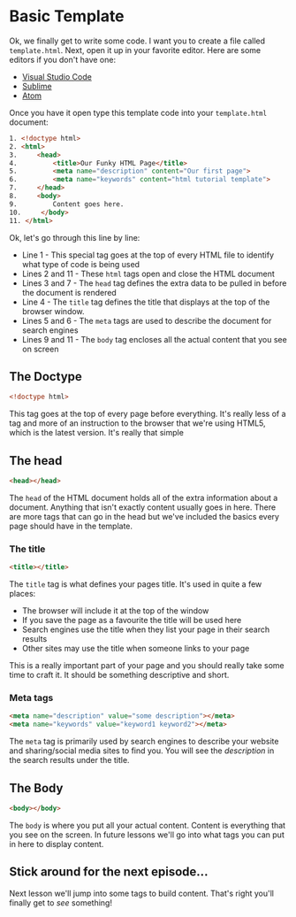 # Basic Template
Ok, we finally get to write some code. I want you to create a file called `template.html`. Next, open it up in your favorite editor. Here are some editors if you don't have one:
* [Visual Studio Code](https://code.visualstudio.com/download)
* [Sublime](https://www.sublimetext.com/3)
* [Atom](https://atom.io/)

Once you have it open type this template code into your `template.html` document:

```html
1. <!doctype html>
2. <html>
3.     <head>
4.         <title>Our Funky HTML Page</title>
5.         <meta name="description" content="Our first page">
6.         <meta name="keywords" content="html tutorial template">
7.     </head>
8.     <body>
9.         Content goes here.
10.     </body>
11. </html>
```
Ok, let's go through this line by line:
* Line 1 - This special tag goes at the top of every HTML file to identify what type of code is being used
* Lines 2 and 11 - These `html` tags open and close the HTML document
* Lines 3 and 7 - The `head` tag defines the extra data to be pulled in before the document is rendered
* Line 4 - The `title` tag defines the title that displays at the top of the  browser window.
* Lines 5 and 6 - The `meta` tags are used to describe the document for search engines
* Lines 9 and 11 - The `body` tag encloses all the actual content that you see on screen

## The Doctype
```html
<!doctype html>
```
This tag goes at the top of every page before everything.
It's really less of a tag and more of an instruction to the browser that we're using HTML5, which is the latest version. It's really that simple

## The head
```html
<head></head>
```
The `head` of the HTML document holds all of the extra information about a document. Anything that isn't exactly content usually goes in here. There are more tags that can go in the head but we've included the basics every page should have in the template.

### The title
```html
<title></title>
```
The `title` tag is what defines your pages title. It's used in quite a few places:
* The browser will include it at the top of the window
* If you save the page as a favourite the title will be used here
* Search engines use the title when they list your page in their search results
* Other sites may use the title when someone links to your page

This is a really important part of your page and you should really take some time to craft it. It should be something descriptive and short.

### Meta tags
```html
<meta name="description" value="some description"></meta>
<meta name="keywords" value="keyword1 keyword2"></meta>
```
The `meta` tag is primarily used by search engines to describe your website and sharing/social media sites to find you. You will see the *description* in the search results under the title.

## The Body
```html
<body></body>
```
The `body` is where you put all your actual content. Content is everything that you see on the screen. In future lessons we'll go into what tags you can put in here to display content.

## Stick around for the next episode...
Next lesson we'll jump into some tags to build content. That's right you'll finally get to *see* something!